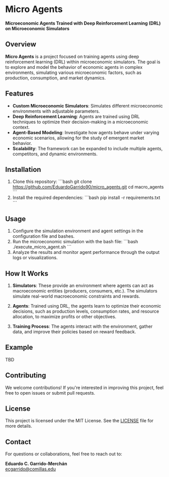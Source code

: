 
# Micro Agents

**Microeconomic Agents Trained with Deep Reinforcement Learning (DRL) on Microeconomic Simulators**

## Overview

**Micro Agents** is a project focused on training agents using deep reinforcement learning (DRL) within microeconomic simulators. The goal is to explore and model the behavior of economic agents in complex environments, simulating various microeconomic factors, such as production, consumption, and market dynamics.

## Features

- **Custom Microeconomic Simulators**: Simulates different microeconomic environments with adjustable parameters.
- **Deep Reinforcement Learning**: Agents are trained using DRL techniques to optimize their decision-making in a microeconomic context.
- **Agent-Based Modeling**: Investigate how agents behave under varying economic scenarios, allowing for the study of emergent market behavior.
- **Scalability**: The framework can be expanded to include multiple agents, competitors, and dynamic environments.

## Installation

1. Clone this repository:
   \`\`\`bash
   git clone https://github.com/EduardoGarrido90/micro_agents.git
   cd macro_agents
   \`\`\`
2. Install the required dependencies:
   \`\`\`bash
   pip install -r requirements.txt
   \`\`\`

## Usage

1. Configure the simulation environment and agent settings in the configuration file and bashes.
2. Run the microeconomic simulation with the bash file:
   \`\`\`bash
   ./execute_micro_agent.sh
   \`\`\`
3. Analyze the results and monitor agent performance through the output logs or visualizations.

## How It Works

1. **Simulators**: These provide an environment where agents can act as macroeconomic entities (producers, consumers, etc.). The simulators simulate real-world macroeconomic constraints and rewards.
   
2. **Agents**: Trained using DRL, the agents learn to optimize their economic decisions, such as production levels, consumption rates, and resource allocation, to maximize profits or other objectives.

3. **Training Process**: The agents interact with the environment, gather data, and improve their policies based on reward feedback.

## Example

TBD

## Contributing

We welcome contributions! If you're interested in improving this project, feel free to open issues or submit pull requests.

## License

This project is licensed under the MIT License. See the [LICENSE](LICENSE) file for more details.

## Contact

For questions or collaborations, feel free to reach out to:

**Eduardo C. Garrido-Merchán**  
ecgarrido@comillas.edu
